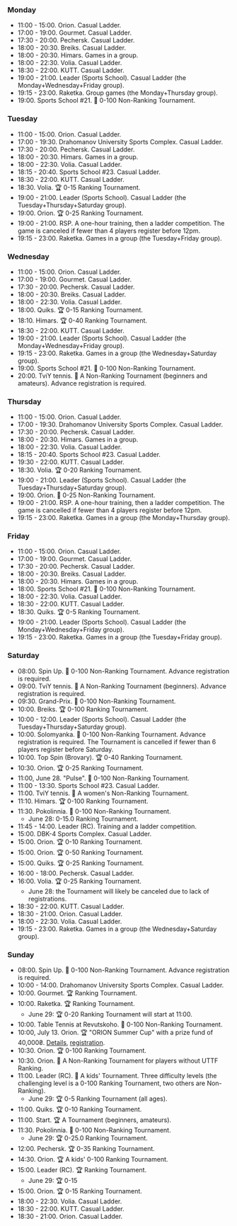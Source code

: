 
<h3 id="monday">Monday</h3>

* 11:00 - 15:00. Orion. Casual Ladder.
* 17:00 - 19:00. Gourmet. Casual Ladder.
* 17:30 - 20:00. Pechersk. Casual Ladder.
* 18:00 - 20:30. Breiks. Casual Ladder.
* 18:00 - 20:30. Himars. Games in a group.
* 18:00 - 22:30. Volia. Casual Ladder.
* 18:30 - 22:00. KUTT. Casual Ladder.
* 19:00 - 21:00. Leader (Sports School). Casual Ladder (the Monday+Wednesday+Friday group).
* 19:15 - 23:00. Raketka. Group games (the Monday+Thursday group).
* 19:00. Sports School #21. 🏅 0-100 Non-Ranking Tournament.

<h3 id="tuesday">Tuesday</h3>

* 11:00 - 15:00. Orion. Casual Ladder.
* 17:00 - 19:30. Drahomanov University Sports Complex. Casual Ladder.
* 17:30 - 20:00. Pechersk. Casual Ladder.
* 18:00 - 20:30. Himars. Games in a group.
* 18:00 - 22:30. Volia. Casual Ladder.
* 18:15 - 20:40. Sports School #23. Casual Ladder.
* 18:30 - 22:00. KUTT. Casual Ladder.
* 18:30. Volia. 🏆 0-15 Ranking Tournament.
* 19:00 - 21:00. Leader (Sports School). Casual Ladder (the Tuesday+Thursday+Saturday group).
* 19:00. Orion. 🏆 0-25 Ranking Tournament.
* 19:00 - 21:00. RSP. A one-hour training, then a ladder competition. The game is canceled if fewer than 4 players register before 12pm.
* 19:15 - 23:00. Raketka. Games in a group (the Tuesday+Friday group).

<h3 id="wednesday">Wednesday</h3>

* 11:00 - 15:00. Orion. Casual Ladder.
* 17:00 - 19:00. Gourmet. Casual Ladder.
* 17:30 - 20:00. Pechersk. Casual Ladder.
* 18:00 - 20:30. Breiks. Casual Ladder.
* 18:00 - 22:30. Volia. Casual Ladder.
* 18:00. Quiks. 🏆 0-15 Ranking Tournament.
* 18:10. Himars. 🏆 0-40 Ranking Tournament.
* 18:30 - 22:00. KUTT. Casual Ladder.
* 19:00 - 21:00. Leader (Sports School). Casual Ladder (the Monday+Wednesday+Friday group).
* 19:15 - 23:00. Raketka. Games in a group (the Wednesday+Saturday group).
* 19:00. Sports School #21. 🏅 0-100 Non-Ranking Tournament.
* 20:00. TviY tennis. 🏅 A Non-Ranking Tournament (beginners and amateurs). Advance registration is required.

<h3 id="thursday">Thursday</h3>

* 11:00 - 15:00. Orion. Casual Ladder.
* 17:00 - 19:30. Drahomanov University Sports Complex. Casual Ladder.
* 17:30 - 20:00. Pechersk. Casual Ladder.
* 18:00 - 20:30. Himars. Games in a group.
* 18:00 - 22:30. Volia. Casual Ladder.
* 18:15 - 20:40. Sports School #23. Casual Ladder.
* 19:30 - 22:00. KUTT. Casual Ladder.
* 18:30. Volia. 🏆 0-20 Ranking Tournament.
* 19:00 - 21:00. Leader (Sports School). Casual Ladder (the Tuesday+Thursday+Saturday group).
* 19:00. Orion. 🏅 0-25 Non-Ranking Tournament.
* 19:00 - 21:00. RSP. A one-hour training, then a ladder competition. The game is cancelled if fewer than 4 players register before 12pm.
* 19:15 - 23:00. Raketka. Games in a group (the Monday+Thursday group).

<h3 id="friday">Friday</h3>

* 11:00 - 15:00. Orion. Casual Ladder.
* 17:00 - 19:00. Gourmet. Casual Ladder.
* 17:30 - 20:00. Pechersk. Casual Ladder.
* 18:00 - 20:30. Breiks. Casual Ladder.
* 18:00 - 20:30. Himars. Games in a group.
* 18:00. Sports School #21. 🏅 0-100 Non-Ranking Tournament.
* 18:00 - 22:30. Volia. Casual Ladder.
* 18:30 - 22:00. KUTT. Casual Ladder.
* 18:30. Quiks. 🏆 0-5 Ranking Tournament.
* 19:00 - 21:00. Leader (Sports School). Casual Ladder (the Monday+Wednesday+Friday group).
* 19:15 - 23:00. Raketka. Games in a group (the Tuesday+Friday group).

<h3 id="saturday">Saturday</h3>

* 08:00. Spin Up. 🏅 0-100 Non-Ranking Tournament. Advance registration is required.
* 09:00. TviY tennis. 🏅 A Non-Ranking Tournament (beginners). Advance registration is required.
* 09:30. Grand-Prix. 🏅 0-100 Non-Ranking Tournament.
* 10:00. Breiks. 🏆 0-100 Ranking Tournament.
* 10:00 - 12:00. Leader (Sports School). Casual Ladder (the Tuesday+Thursday+Saturday group).
* 10:00. Solomyanka. 🏅 0-100 Non-Ranking Tournament. Advance registration is required. The Tournament is cancelled if fewer than 6 players register before Saturday.
* 10:00. Top Spin (Brovary). 🏆 0-40 Ranking Tournament.
* 10:30. Orion. 🏆 0-25 Ranking Tournament.
* 11:00, June 28. "Pulse". 🏅 0-100 Non-Ranking Tournament.
* 11:00 - 13:30. Sports School #23. Casual Ladder.
* 11:00. TviY tennis. 🏅 A women's Non-Ranking Tournament.
* 11:10. Himars. 🏆 0-100 Ranking Tournament.
* 11:30. Pokolinnia. 🏅 0-100 Non-Ranking Tournament.
  * June 28: 0-15.0 Ranking Tournament.
* 11:45 - 14:00. Leader (RC). Training and a ladder competition.
* 15:00. DBK-4 Sports Complex. Casual Ladder.
* 15:00. Orion. 🏆 0-10 Ranking Tournament.
* 15:00. Orion. 🏆 0-50 Ranking Tournament.
* 15:00. Quiks. 🏆 0-25 Ranking Tournament.
* 16:00 - 18:00. Pechersk. Casual Ladder.
* 16:00. Volia. 🏆 0-25 Ranking Tournament.
  * June 28: the Tournament will likely be canceled due to lack of registrations.
* 18:30 - 22:00. KUTT. Casual Ladder.
* 18:30 - 21:00. Orion. Casual Ladder.
* 18:00 - 22:30. Volia. Casual Ladder.
* 19:15 - 23:00. Raketka. Games in a group (the Wednesday+Saturday group).

<h3 id="sunday">Sunday</h3>

* 08:00. Spin Up. 🏅 0-100 Non-Ranking Tournament. Advance registration is required.
* 10:00 - 14:00. Drahomanov University Sports Complex. Casual Ladder.
* 10:00. Gourmet. 🏆 Ranking Tournament.
* 10:00. Raketka. 🏆 Ranking Tournament.
  * June 29: 🏆 0-20 Ranking Tournament will start at 11:00.
* 10:00. Table Tennis at Revutskoho. 🏅 0-100 Non-Ranking Tournament.
* 10:00, July 13. Orion. 🏆 "ORION Summer Cup" with a prize fund of 40,000₴. [Details](https://t.me/chatorion/21155), [registration](https://forms.gle/myxj1Jx9yEUYTnQ76).
* 10:30. Orion. 🏆 0-100 Ranking Tournament.
* 10:30. Orion. 🏅 A Non-Ranking Tournament for players without UTTF Ranking.
* 11:00. Leader (RC). 🏅 A kids' Tournament. Three difficulty levels (the challenging level is a 0-100 Ranking Tournament, two others are Non-Ranking).
  * June 29: 🏆 0-5 Ranking Tournament (all ages).
* 11:00. Quiks. 🏆 0-10 Ranking Tournament.
* 11:00. Start. 🏆 A Tournament (beginners, amateurs).
* 11:30. Pokolinnia. 🏅 0-100 Non-Ranking Tournament.
  * June 29: 🏆 0-25.0 Ranking Tournament.
* 12:00. Pechersk. 🏆 0-35 Ranking Tournament.
* 14:30. Orion. 🏆 A kids' 0-100 Ranking Tournament.
* 15:00. Leader (RC). 🏆 Ranking Tournament.
  * June 29: 🏆 0-15
* 15:00. Orion. 🏆 0-15 Ranking Tournament.
* 18:00 - 22:30. Volia. Casual Ladder.
* 18:30 - 22:00. KUTT. Casual Ladder.
* 18:30 - 21:00. Orion. Casual Ladder.
